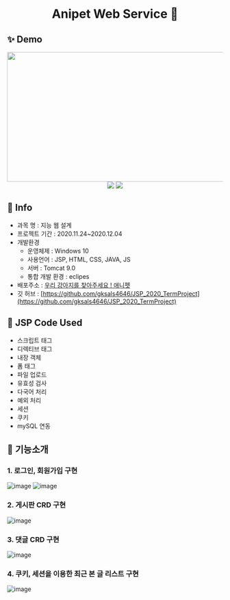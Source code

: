 <h1 align="center">Anipet Web Service 👋</h1>


## ✨ Demo

<p align="center">
    <img src="https://user-images.githubusercontent.com/60065661/101157721-ec604780-366d-11eb-8ea6-61a570cc9679.jpg" width="600" height="303">
   <img src="https://user-images.githubusercontent.com/60065661/101157746-fa15cd00-366d-11eb-8dd5-814eb4c8824a.gif">
   <img src="https://user-images.githubusercontent.com/60065661/101157855-203b6d00-366e-11eb-9bd7-dbf1e75c108b.gif">
</p>

## 🚀 Info
- 과목 명 : 지능 웹 설계
- 프로젝트 기간 : 2020.11.24~2020.12.04
- 개발환경
  - 운영체제 : Windows 10
  - 사용언어 : JSP, HTML, CSS, JAVA, JS 
  - 서버 : Tomcat 9.0
  - 통합 개발 환경 : eclipes
- 배포주소 : [우리 강아지를 찾아주세요 ! 애니펫](http://gksals4646.cafe24.com/)
- 깃 허브 : [https://github.com/gksals4646/JSP_2020_TermProject](https://github.com/gksals4646/JSP_2020_TermProject)

## 📝 JSP Code Used

- 스크립트 태그
- 디렉티브 태그
- 내장 객체
- 폼 태그
- 파일 업로드
- 유효성 검사
- 다국어 처리
- 예외 처리
- 세션
- 쿠키
- mySQL 연동

## 📝 기능소개

<h3>1. 로그인, 회원가입 구현 </h3>

![image](https://user-images.githubusercontent.com/60065661/101426720-d8a03400-3940-11eb-9b74-fa396a33ab9e.png) ![image](https://user-images.githubusercontent.com/60065661/101426791-01c0c480-3941-11eb-88dd-4490393c7fed.png)

<h3>2. 게시판 CRD 구현 </h3>

![image](https://user-images.githubusercontent.com/60065661/101426904-30d73600-3941-11eb-8e0c-c91ab46269fc.png)

<h3>3. 댓글 CRD 구현 </h3>

![image](https://user-images.githubusercontent.com/60065661/101426951-49dfe700-3941-11eb-8311-08b517612a06.png)

<h3>4. 쿠키, 세션을 이용한 최근 본 글 리스트 구현 </h3>

![image](https://user-images.githubusercontent.com/60065661/101426972-55cba900-3941-11eb-812d-03c001d9509d.png)
